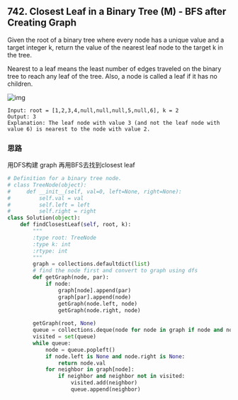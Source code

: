 ## 742. Closest Leaf in a Binary Tree (M) - BFS after Creating Graph

Given the root of a binary tree where every node has a unique value and a target integer k, return the value of the nearest leaf node to the target k in the tree.

Nearest to a leaf means the least number of edges traveled on the binary tree to reach any leaf of the tree. Also, a node is called a leaf if it has no children.

![img](https://assets.leetcode.com/uploads/2021/06/13/closest3-tree.jpg)

```
Input: root = [1,2,3,4,null,null,null,5,null,6], k = 2
Output: 3
Explanation: The leaf node with value 3 (and not the leaf node with value 6) is nearest to the node with value 2.
```



### 思路

用DFS构建 graph 再用BFS去找到closest leaf



```python
# Definition for a binary tree node.
# class TreeNode(object):
#     def __init__(self, val=0, left=None, right=None):
#         self.val = val
#         self.left = left
#         self.right = right
class Solution(object):
    def findClosestLeaf(self, root, k):
        """
        :type root: TreeNode
        :type k: int
        :rtype: int
        """
        graph = collections.defaultdict(list)
        # find the node first and convert to graph using dfs
        def getGraph(node, par):
            if node:
                graph[node].append(par)
                graph[par].append(node)
                getGraph(node.left, node)
                getGraph(node.right, node)
        
        getGraph(root, None)
        queue = collections.deque(node for node in graph if node and node.val == k)
        visited = set(queue)
        while queue:
            node = queue.popleft()
            if node.left is None and node.right is None:
                return node.val
            for neighbor in graph[node]:
                if neighbor and neighbor not in visited:
                    visited.add(neighbor)
                    queue.append(neighbor)
```

